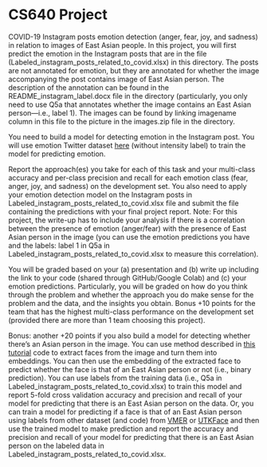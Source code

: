 # CS640 Project

COVID-19 Instagram posts emotion detection (anger, fear, joy, and sadness) in relation to images of East Asian people. In this project, you will first predict the emotion in the Instagram posts that are in the file (Labeled_instagram_posts_related_to_covid.xlsx) in this directory. The posts are not annotated for emotion, but they are annotated for whether the image accompanying the post contains image of East Asian person. The description of the annotation can be found in the README_instagram_label.docx file in the directory (particularly, you only need to use Q5a that annotates whether the image contains an East Asian person—i.e., label 1). The images can be found by linking imagename column in this file to the picture in the images.zip file in the directory.

You need to build a model for detecting emotion in the Instagram post. You will use emotion Twitter dataset [here](http://saifmohammad.com/WebPages/EmotionIntensity-SharedTask.html) (without intensity label) to train the model for predicting emotion.

Report the approach(es) you take for each of this task and your multi-class accuracy and per-class precision and recall for each emotion class (fear, anger, joy, and sadness) on the development set. You also need to apply your emotion detection model on the Instagram posts in Labeled_instagram_posts_related_to_covid.xlsx file and submit the file containing the predictions with your final project report. Note: For this project, the write-up has to include your analysis if there is a correlation between the presence of emotion (anger/fear) with the presence of East Asian person in the image (you can use the emotion predictions you have and the labels: label 1 in Q5a in Labeled_instagram_posts_related_to_covid.xlsx to measure this correlation).

You will be graded based on your (a) presentation and (b) write up including the link to your code (shared through GitHub/Google Colab) and (c) your emotion predictions. Particularly, you will be graded on how do you think through the problem and whether the approach you do make sense for the problem and the data, and the insights you obtain. Bonus +10 points for the team that has the highest multi-class performance on the development set (provided there are more than 1 team choosing this project).

Bonus: another +20 points if you also build a model for detecting whether there’s an Asian person in the image. You can use method described in [this tutorial](https://nbviewer.org/github/krasserm/face-recognition/blob/master/face-recognition.ipynb?flush_cache=true) code to extract faces from the image and turn them into embeddings. You can then use the embedding of the extracted face to predict whether the face is that of an East Asian person or not (i.e., binary prediction). You can use labels from the training data (i.e., Q5a in Labeled_instagram_posts_related_to_covid.xlsx) to train this model and report 5-fold cross validation accuracy and precision and recall of your model for predicting that there is an East Asian person on the data. Or, you can train a model for predicting if a face is that of an East Asian person using labels from other dataset (and code) from [VMER](https://mivia.unisa.it/ethnicity-recognition-dataset/) or [UTKFace](https://susanqq.github.io/UTKFace/) and then use the trained model to make prediction and report the accuracy and precision and recall of your model for predicting that there is an East Asian person on the labeled data in Labeled_instagram_posts_related_to_covid.xlsx.
